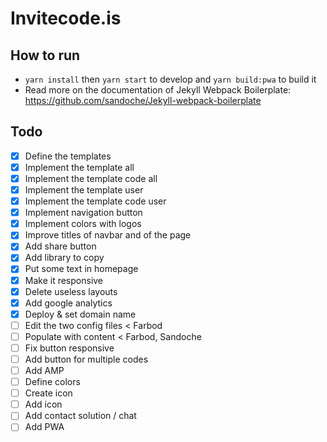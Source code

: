 # Invitecode.is

## How to run
* `yarn install` then `yarn start` to develop and `yarn build:pwa` to build it 
* Read more on the documentation of Jekyll Webpack Boilerplate: https://github.com/sandoche/Jekyll-webpack-boilerplate

## Todo
- [x] Define the templates
- [x] Implement the template all
- [x] Implement the template code all
- [x] Implement the template user
- [x] Implement the template code user
- [x] Implement navigation button
- [x] Implement colors with logos
- [x] Improve titles of navbar and of the page
- [x] Add share button
- [x] Add library to copy
- [x] Put some text in homepage
- [x] Make it responsive
- [x] Delete useless layouts
- [x] Add google analytics
- [x] Deploy & set domain name
- [ ] Edit the two config files < Farbod
- [ ] Populate with content < Farbod, Sandoche
- [ ] Fix button responsive
- [ ] Add button for multiple codes
- [ ] Add AMP
- [ ] Define colors
- [ ] Create icon
- [ ] Add icon
- [ ] Add contact solution / chat
- [ ] Add PWA